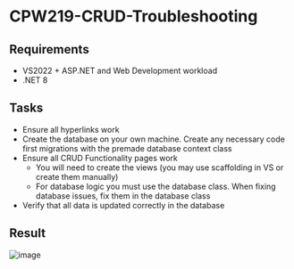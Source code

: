# CPW219-CRUD-Troubleshooting

## Requirements
- VS2022 + ASP.NET and Web Development workload
- .NET 8

## Tasks
- Ensure all hyperlinks work
- Create the database on your own machine. Create any necessary code first migrations with the premade database context class
- Ensure all CRUD Functionality pages work
    - You will need to create the views (you may use scaffolding in VS or create them manually)
    - For database logic you must use the database class. When fixing database issues, fix them in the database class
- Verify that all data is updated correctly in the database

## Result
![image](https://github.com/user-attachments/assets/e4440536-5fe5-46f2-b2a3-92bf0b108054)
